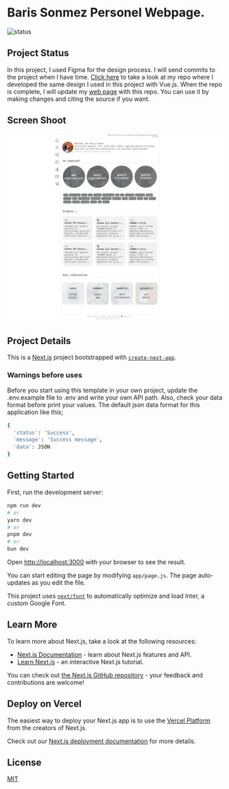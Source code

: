 # Baris Sonmez Personel Webpage.

![status](https://img.shields.io/badge/status-not%20completed%20yet-yellow)

## Project Status

In this project, I used Figma for the design process. I will send commits to the project when I have time. [Click here](https://github.com/sonmez-baris/personal_website_vue) to take a look at my repo where I developed the same design I used in this project with Vue.js. When the repo is complete, I will update my [web page](https://www.barissonmez.com.tr) with this repo. You can use it by making changes and citing the source if you want.

## Screen Shoot

![Figma Screenshot](https://github.com/sonmez-baris/personal_website_vue/blob/main/public/img/screenshot.jpg)

## Project Details

This is a [Next.js](https://nextjs.org/) project bootstrapped with [`create-next-app`](https://github.com/vercel/next.js/tree/canary/packages/create-next-app).

### Warnings before uses

Before you start using this template in your own project, update the .env.example file to .env and write your own API path. Also, check your data format before print your values. The default json data format for this application like this;

```bash
{
  'status': 'Success',
  'message': 'Success message',
  'data': JSON
}
```

## Getting Started

First, run the development server:

```bash
npm run dev
# or
yarn dev
# or
pnpm dev
# or
bun dev
```

Open [http://localhost:3000](http://localhost:3000) with your browser to see the result.

You can start editing the page by modifying `app/page.js`. The page auto-updates as you edit the file.

This project uses [`next/font`](https://nextjs.org/docs/basic-features/font-optimization) to automatically optimize and load Inter, a custom Google Font.

## Learn More

To learn more about Next.js, take a look at the following resources:

- [Next.js Documentation](https://nextjs.org/docs) - learn about Next.js features and API.
- [Learn Next.js](https://nextjs.org/learn) - an interactive Next.js tutorial.

You can check out [the Next.js GitHub repository](https://github.com/vercel/next.js/) - your feedback and contributions are welcome!

## Deploy on Vercel

The easiest way to deploy your Next.js app is to use the [Vercel Platform](https://vercel.com/new?utm_medium=default-template&filter=next.js&utm_source=create-next-app&utm_campaign=create-next-app-readme) from the creators of Next.js.

Check out our [Next.js deployment documentation](https://nextjs.org/docs/deployment) for more details.

## License

[MIT](https://choosealicense.com/licenses/mit/)
